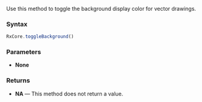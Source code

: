 Use this method to toggle the background display color for vector drawings.

### Syntax

```typescript
RxCore.toggleBackground()
```

### Parameters

- **None**

### Returns

- **NA** — This method does not return a value.
